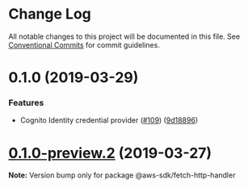 # Change Log

All notable changes to this project will be documented in this file.
See [Conventional Commits](https://conventionalcommits.org) for commit guidelines.

# 0.1.0 (2019-03-29)


### Features

* Cognito Identity credential provider ([#109](https://github.com/AllanFly120/aws-sdk-js-v3-private/issues/109)) ([9d18896](https://github.com/AllanFly120/aws-sdk-js-v3-private/commit/9d18896))





# [0.1.0-preview.2](https://github.com/aws/aws-sdk-js-v3/compare/@aws-sdk/fetch-http-handler@0.1.0-preview.1...@aws-sdk/fetch-http-handler@0.1.0-preview.2) (2019-03-27)

**Note:** Version bump only for package @aws-sdk/fetch-http-handler
